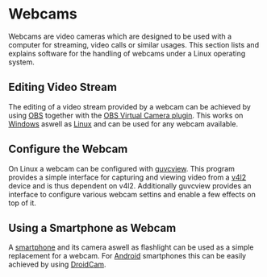 # Webcams

Webcams are video cameras which are designed to be used with a computer for
streaming, video calls or similar usages.
This section lists and explains software for the handling of webcams under a
Linux operating system.

## Editing Video Stream

The editing of a video stream provided by a webcam can be achieved by using
[OBS](/wiki/obs.md) together with the
[OBS Virtual Camera plugin](/wiki/obs.md#virtual-camera).
This works on [Windows](/wiki/windows.md) aswell as [Linux](/wiki/linux.md) and can be used for any
webcam available.

## Configure the Webcam

On Linux a webcam can be configured with [guvcview](https://guvcview.sourceforge.net/).
This program provides a simple interface for capturing and viewing video from a
[v4l2](/wiki/linux/v4l2.md) device and is thus dependent on v4l2.
Additionally guvcview provides an interface to configure various webcam settins
and enable a few effects on top of it.

## Using a Smartphone as Webcam

A [smartphone](/wiki/smart_devices.md) and its camera aswell as flashlight can be used as a simple
replacement for a webcam.
For [Android](/wiki/android.md) smartphones this can be easily achieved by using
[DroidCam](/wiki/android/droidcam.md).

